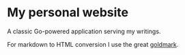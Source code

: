 # My personal website

A classic Go-powered application serving my writings.

For markdown to HTML conversion 
I use the great [goldmark](https://github.com/yuin/goldmark/).  
